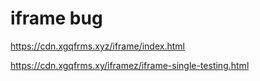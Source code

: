 # iframe bug

https://cdn.xgqfrms.xyz/iframe/index.html

https://cdn.xgqfrms.xy/iframez/iframe-single-testing.html
